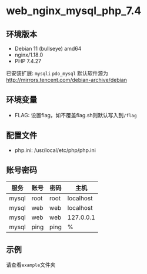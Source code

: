 # web_nginx_mysql_php_7.4

## 环境版本

- Debian 11 (bullseye) amd64
- nginx/1.18.0
- PHP 7.4.27

已安装扩展: `mysqli` `pdo_mysql`
默认软件源为 http://mirrors.tencent.com/debian-archive/debian

## 环境变量

- FLAG: 设置flag，如不覆盖flag.sh则默认写入到`/flag`

## 配置文件

- php.ini: /usr/local/etc/php/php.ini

## 账号密码

|服务|账号|密码|主机|
|-|-|-|-|
|mysql|root|root|localhost|
|mysql|web|web|localhost|
|mysql|web|web|127.0.0.1|
|mysql|ping|ping|%|

## 示例

请查看`example`文件夹

